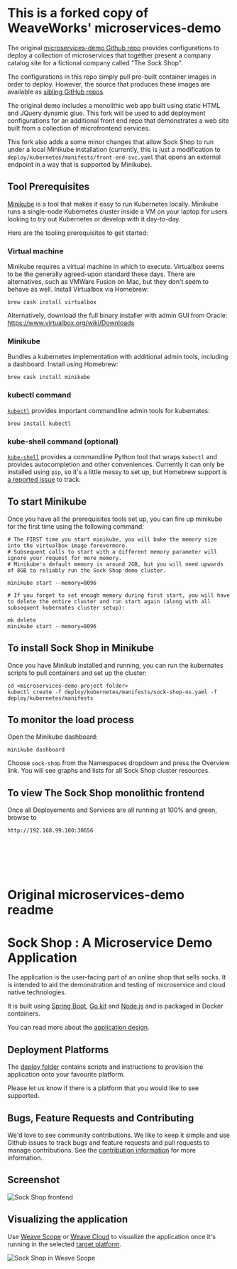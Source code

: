 # This is a forked copy of WeaveWorks' microservices-demo

The original [microservices-demo Github repo](https://github.com/microservices-demo/microservices-demo) provides configurations to deploy a collection of microservices that together present a company catalog site for a fictional company called "The Sock Shop". 

The configurations in this repo simply pull pre-built container images in order to deploy. However, the source that produces these images are available as [sibling GitHub repos](https://github.com/microservices-demo). 

The original demo includes a monolithic web app built using static HTML and JQuery dynamic glue. This fork will be used to add deployment configurations for an additional front end repo that demonstrates a web site built from a collection of microfrontend services. 

This fork also adds a some minor changes that allow Sock Shop to run under a local Minikube installation (currently, this is just a modification to `deploy/kubernetes/manifests/front-end-svc.yaml` that opens an external endpoint in a way that is supported by Minikube).

## Tool Prerequisites
[Minikube](https://github.com/kubernetes/minikube) is a tool that makes it easy to run Kubernetes locally. Minikube runs a single-node Kubernetes cluster inside a VM on your laptop for users looking to try out Kubernetes or develop with it day-to-day.

Here are the tooling prerequisites to get started:


### **Virtual machine**
Minikube requires a virtual machine in which to execute. Virtualbox seems to be the generally agreed-upon standard these days. There are alternatives, such as VMWare Fusion on Mac, but they don't seem to behave as well. Install Virtualbox via Homebrew:

```
brew cask install virtualbox
```

Alternatively, download the full binary installer with admin GUI from Oracle: 
https://www.virtualbox.org/wiki/Downloads

### **Minikube**
Bundles a kubernetes implementation with additional admin tools, including a dashboard. Install using Homebrew:
```
brew cask install minikube
```

### **kubectl** command
[`kubectl`](https://kubernetes.io/docs/tasks/tools/install-kubectl/#install-with-homebrew-on-macos) provides important commandline admin tools for kubernates:

```
brew install kubectl
```

### **kube-shell** command (optional)
[`kube-shell`](https://github.com/cloudnativelabs/kube-shell) provides a commandline Python tool that wraps `kubectl` and provides autocompletion and other conveniences. Currently it can only be installed using `pip`, so it's a little messy to set up, but Homebrew support is [a reported issue](https://github.com/cloudnativelabs/kube-shell/issues/45) to track.


## To start Minikube
Once you have all the prerequisites tools set up, you can fire up minikube for the first time using the following command:

```
# The FIRST time you start minikube, you will bake the memory size into the virtualbox image forevermore. 
# Subsequent calls to start with a different memory parameter will ignore your request for more memory.
# Minikube's default memory is around 2GB, but you will need upwards of 8GB to reliably run the Sock Shop demo cluster.

minikube start --memory=8096

# If you forget to set enough memory during first start, you will have to delete the entire cluster and run start again (along with all subsequent kubernates cluster setup):

mk delete
minikube start --memory=8096
```

## To install Sock Shop in Minikube
Once you have Minikub installed and running, you can run the kubernates scripts to pull containers and set up the cluster:

```
cd <microservices-demo project folder>
kubectl create -f deploy/kubernetes/manifests/sock-shop-ns.yaml -f deploy/kubernetes/manifests
```

## To monitor the load process
Open the Minikube dashboard:

```
minikube dashboard
```

Choose `sock-shop` from the Namespaces dropdown and press the Overview link. You will see graphs and lists for all Sock Shop cluster resources.


## To view The Sock Shop monolithic frontend
Once all Deployements and Services are all running at 100% and green, browse to 

```
http://192.168.99.100:30656
```

<br><br><br><br>

# Original microservices-demo readme


# Sock Shop : A Microservice Demo Application

The application is the user-facing part of an online shop that sells socks. It is intended to aid the demonstration and testing of microservice and cloud native technologies.

It is built using [Spring Boot](http://projects.spring.io/spring-boot/), [Go kit](http://gokit.io) and [Node.js](https://nodejs.org/) and is packaged in Docker containers.

You can read more about the [application design](./internal-docs/design.md).

## Deployment Platforms

The [deploy folder](./deploy/) contains scripts and instructions to provision the application onto your favourite platform. 

Please let us know if there is a platform that you would like to see supported.

## Bugs, Feature Requests and Contributing

We'd love to see community contributions. We like to keep it simple and use Github issues to track bugs and feature requests and pull requests to manage contributions. See the [contribution information](.github/CONTRIBUTING.md) for more information.

## Screenshot

![Sock Shop frontend](https://github.com/microservices-demo/microservices-demo.github.io/raw/master/assets/sockshop-frontend.png)

## Visualizing the application

Use [Weave Scope](http://weave.works/products/weave-scope/) or [Weave Cloud](http://cloud.weave.works/) to visualize the application once it's running in the selected [target platform](./deploy/).

![Sock Shop in Weave Scope](https://github.com/microservices-demo/microservices-demo.github.io/raw/master/assets/sockshop-scope.png)

## 
